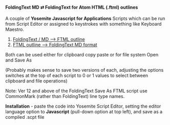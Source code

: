 #### FoldingText MD ⇄ FoldingText for Atom HTML (.ftml) outlines

A couple of **Yosemite Javascript for Applications** Scripts which can be run from Script Editor or assigned to keystrokes with something like Keyboard Maestro.

1. [FoldingText / MD --> FTML outline](./FTSaveAsFTML.applescript)
3. [FTML outline --> FoldingText MD format](./FTML2MD.applescript)

Both can be used either for clipboard copy paste or for file system Open and Save As

(Probably makes sense to save two versions of each, adjusting the options switches at the top of each script to 0 or 1 values to select between clipboard and file operations)

Note: Ver 12 and above of the FoldingText Save As FTML script use CommonMark (rather than FoldingText) line type names.

**Installation** - paste the code into Yosemite Script Editor, setting the editor language option to **Javascript** (pull-down option at top left), and save as a compiled .scpt file
